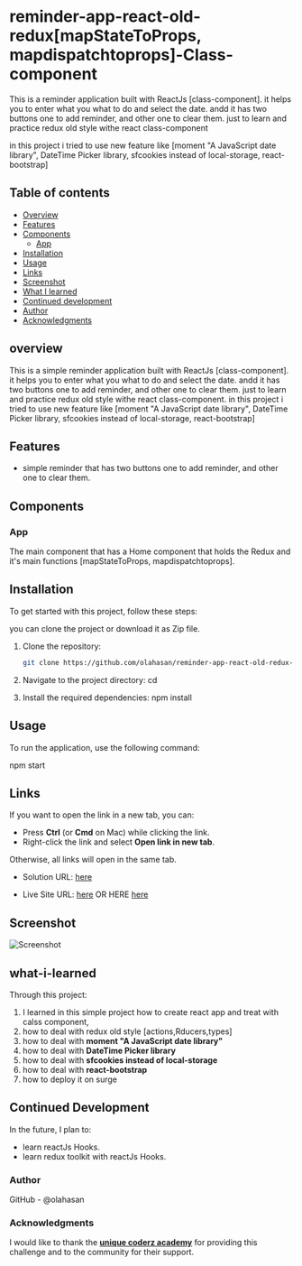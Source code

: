 # reminder-app-react-old-redux[mapStateToProps, mapdispatchtoprops]-Class-component

This is a reminder application built with ReactJs [class-component]. it helps you to enter what you what to do and select the date. andd it has two buttons one to add reminder, 
and other one to clear them. just to learn and practice redux old style withe react class-component

in this project i tried to use new feature like [moment "A JavaScript date library", DateTime Picker library, sfcookies instead of local-storage, react-bootstrap]

## Table of contents

- [Overview](#overview)
- [Features](#Features)
- [Components](#Components)
     - [App](#App)
- [Installation](#Installation)
- [Usage](#Usage)
- [Links](#Links)
- [Screenshot](#Screenshot)
- [What I learned](#what-i-learned)
- [Continued development](#continued-development)
- [Author](#author)
- [Acknowledgments](#Acknowledgments)


## overview
This is a simple reminder application built with ReactJs [class-component]. it helps you to enter what you what to do and select the date.
andd it has two buttons one to add reminder, and other one to clear them. just to learn and practice redux old style withe react class-component.
in this project i tried to use new feature like [moment "A JavaScript date library", DateTime Picker library, sfcookies instead of local-storage, react-bootstrap]


## Features
- simple reminder that has two buttons one to add reminder, and other one to clear them.

## Components

### App

The main component that has a Home component that holds the Redux and it's main functions [mapStateToProps, mapdispatchtoprops].


## Installation
To get started with this project, follow these steps:

you can clone the project or download it as Zip file.
1. Clone the repository:
   ```bash
   git clone https://github.com/olahasan/reminder-app-react-old-redux-mapStateToProps-mapdispatchtoprops--Class-component

2. Navigate to the project directory:
   cd <project-directory>

3. Install the required dependencies:
   npm install   


## Usage
To run the application, use the following command:

npm start


## Links

If you want to open the link in a new tab, you can:

- Press **Ctrl** (or **Cmd** on Mac) while clicking the link.
- Right-click the link and select **Open link in new tab**.

Otherwise, all links will open in the same tab.


- Solution URL: [here](https://github.com/olahasan/reminder-app-react-old-redux-mapStateToProps-mapdispatchtoprops--Class-component)

- Live Site URL: [here](https://reminder-app-react-old-redux.surge.sh/) OR HERE [here](https://reminder-app-react-old-redux.netlify.app/)

 ## Screenshot
 
![Screenshot](./public/reminder.png)


## what-i-learned
Through this project:
1. I learned in this simple project how to create react app and treat with calss component,
2. how to deal with redux old style [actions,Rducers,types]
3. how to deal with **moment "A JavaScript date library"**
4. how to deal with **DateTime Picker library**
5. how to deal with **sfcookies instead of local-storage**
6. how to deal with **react-bootstrap**
7. how to deploy it on surge

## Continued Development
In the future, I plan to:
- learn reactJs Hooks.
- learn redux toolkit with reactJs Hooks.

### Author

GitHub - @olahasan

### Acknowledgments

I would like to thank the **[unique coderz academy](https://www.youtube.com/@UniqueCoderzAcademy)** for providing this challenge and to the community for their support.

